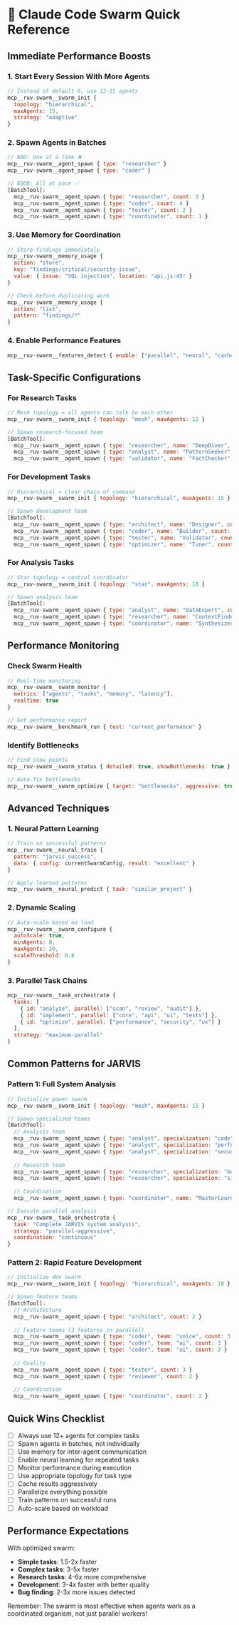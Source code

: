 # 🚀 Claude Code Swarm Quick Reference

## Immediate Performance Boosts

### 1. **Start Every Session With More Agents**
```javascript
// Instead of default 6, use 12-15 agents
mcp__ruv-swarm__swarm_init { 
  topology: "hierarchical", 
  maxAgents: 15,
  strategy: "adaptive"
}
```

### 2. **Spawn Agents in Batches**
```javascript
// BAD: One at a time ❌
mcp__ruv-swarm__agent_spawn { type: "researcher" }
mcp__ruv-swarm__agent_spawn { type: "coder" }

// GOOD: All at once ✅
[BatchTool]:
  mcp__ruv-swarm__agent_spawn { type: "researcher", count: 3 }
  mcp__ruv-swarm__agent_spawn { type: "coder", count: 4 }
  mcp__ruv-swarm__agent_spawn { type: "tester", count: 2 }
  mcp__ruv-swarm__agent_spawn { type: "coordinator", count: 1 }
```

### 3. **Use Memory for Coordination**
```javascript
// Store findings immediately
mcp__ruv-swarm__memory_usage {
  action: "store",
  key: "findings/critical/security-issue",
  value: { issue: "SQL injection", location: "api.js:45" }
}

// Check before duplicating work
mcp__ruv-swarm__memory_usage {
  action: "list",
  pattern: "findings/*"
}
```

### 4. **Enable Performance Features**
```javascript
mcp__ruv-swarm__features_detect { enable: ["parallel", "neural", "cache", "optimize"] }
```

## Task-Specific Configurations

### For Research Tasks
```javascript
// Mesh topology = all agents can talk to each other
mcp__ruv-swarm__swarm_init { topology: "mesh", maxAgents: 12 }

// Spawn research-focused team
[BatchTool]:
  mcp__ruv-swarm__agent_spawn { type: "researcher", name: "DeepDiver", count: 3 }
  mcp__ruv-swarm__agent_spawn { type: "analyst", name: "PatternSeeker", count: 2 }
  mcp__ruv-swarm__agent_spawn { type: "validator", name: "FactChecker", count: 1 }
```

### For Development Tasks
```javascript
// Hierarchical = clear chain of command
mcp__ruv-swarm__swarm_init { topology: "hierarchical", maxAgents: 15 }

// Spawn development team
[BatchTool]:
  mcp__ruv-swarm__agent_spawn { type: "architect", name: "Designer", count: 1 }
  mcp__ruv-swarm__agent_spawn { type: "coder", name: "Builder", count: 5 }
  mcp__ruv-swarm__agent_spawn { type: "tester", name: "Validator", count: 3 }
  mcp__ruv-swarm__agent_spawn { type: "optimizer", name: "Tuner", count: 1 }
```

### For Analysis Tasks
```javascript
// Star topology = central coordinator
mcp__ruv-swarm__swarm_init { topology: "star", maxAgents: 10 }

// Spawn analysis team
[BatchTool]:
  mcp__ruv-swarm__agent_spawn { type: "analyst", name: "DataExpert", count: 4 }
  mcp__ruv-swarm__agent_spawn { type: "researcher", name: "ContextFinder", count: 2 }
  mcp__ruv-swarm__agent_spawn { type: "coordinator", name: "Synthesizer", count: 1 }
```

## Performance Monitoring

### Check Swarm Health
```javascript
// Real-time monitoring
mcp__ruv-swarm__swarm_monitor { 
  metrics: ["agents", "tasks", "memory", "latency"],
  realtime: true 
}

// Get performance report
mcp__ruv-swarm__benchmark_run { test: "current_performance" }
```

### Identify Bottlenecks
```javascript
// Find slow points
mcp__ruv-swarm__swarm_status { detailed: true, showBottlenecks: true }

// Auto-fix bottlenecks
mcp__ruv-swarm__swarm_optimize { target: "bottlenecks", aggressive: true }
```

## Advanced Techniques

### 1. **Neural Pattern Learning**
```javascript
// Train on successful patterns
mcp__ruv-swarm__neural_train {
  pattern: "jarvis_success",
  data: { config: currentSwarmConfig, result: "excellent" }
}

// Apply learned patterns
mcp__ruv-swarm__neural_predict { task: "similar_project" }
```

### 2. **Dynamic Scaling**
```javascript
// Auto-scale based on load
mcp__ruv-swarm__swarm_configure {
  autoScale: true,
  minAgents: 8,
  maxAgents: 20,
  scaleThreshold: 0.8
}
```

### 3. **Parallel Task Chains**
```javascript
mcp__ruv-swarm__task_orchestrate {
  tasks: [
    { id: "analyze", parallel: ["scan", "review", "audit"] },
    { id: "implement", parallel: ["core", "api", "ui", "tests"] },
    { id: "optimize", parallel: ["performance", "security", "ux"] }
  ],
  strategy: "maximum-parallel"
}
```

## Common Patterns for JARVIS

### Pattern 1: Full System Analysis
```javascript
// Initialize power swarm
mcp__ruv-swarm__swarm_init { topology: "mesh", maxAgents: 15 }

// Spawn specialized teams
[BatchTool]:
  // Analysis team
  mcp__ruv-swarm__agent_spawn { type: "analyst", specialization: "code", count: 3 }
  mcp__ruv-swarm__agent_spawn { type: "analyst", specialization: "performance", count: 2 }
  mcp__ruv-swarm__agent_spawn { type: "analyst", specialization: "security", count: 2 }
  
  // Research team
  mcp__ruv-swarm__agent_spawn { type: "researcher", specialization: "best_practices", count: 2 }
  mcp__ruv-swarm__agent_spawn { type: "researcher", specialization: "similar_projects", count: 2 }
  
  // Coordination
  mcp__ruv-swarm__agent_spawn { type: "coordinator", name: "MasterCoordinator", count: 1 }

// Execute parallel analysis
mcp__ruv-swarm__task_orchestrate {
  task: "Complete JARVIS system analysis",
  strategy: "parallel-aggressive",
  coordination: "continuous"
}
```

### Pattern 2: Rapid Feature Development
```javascript
// Initialize dev swarm
mcp__ruv-swarm__swarm_init { topology: "hierarchical", maxAgents: 18 }

// Spawn feature teams
[BatchTool]:
  // Architecture
  mcp__ruv-swarm__agent_spawn { type: "architect", count: 2 }
  
  // Feature teams (3 features in parallel)
  mcp__ruv-swarm__agent_spawn { type: "coder", team: "voice", count: 3 }
  mcp__ruv-swarm__agent_spawn { type: "coder", team: "ai", count: 3 }
  mcp__ruv-swarm__agent_spawn { type: "coder", team: "ui", count: 3 }
  
  // Quality
  mcp__ruv-swarm__agent_spawn { type: "tester", count: 3 }
  mcp__ruv-swarm__agent_spawn { type: "reviewer", count: 2 }
  
  // Coordination
  mcp__ruv-swarm__agent_spawn { type: "coordinator", count: 2 }
```

## Quick Wins Checklist

- [ ] Always use 12+ agents for complex tasks
- [ ] Spawn agents in batches, not individually  
- [ ] Use memory for inter-agent communication
- [ ] Enable neural learning for repeated tasks
- [ ] Monitor performance during execution
- [ ] Use appropriate topology for task type
- [ ] Cache results aggressively
- [ ] Parallelize everything possible
- [ ] Train patterns on successful runs
- [ ] Auto-scale based on workload

## Performance Expectations

With optimized swarm:
- **Simple tasks**: 1.5-2x faster
- **Complex tasks**: 3-5x faster
- **Research tasks**: 4-6x more comprehensive
- **Development**: 3-4x faster with better quality
- **Bug finding**: 2-3x more issues detected

Remember: The swarm is most effective when agents work as a coordinated organism, not just parallel workers!
